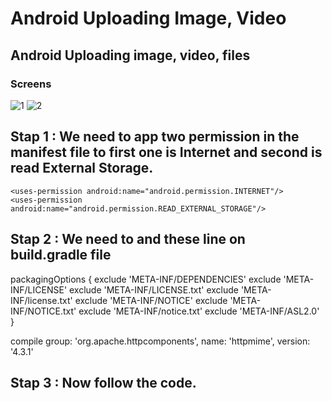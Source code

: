 # Android Uploading Image, Video
## Android Uploading image, video, files

### Screens
![1](https://user-images.githubusercontent.com/10918083/33470909-cb756658-d690-11e7-8a56-a0471befc6e8.png) ![2](https://user-images.githubusercontent.com/10918083/33470917-da136f5c-d690-11e7-9d88-eea9e33be1d6.png)

## Stap 1 : We need to app two permission in the manifest file to first one is Internet and second is read External Storage.

    <uses-permission android:name="android.permission.INTERNET"/>
    <uses-permission android:name="android.permission.READ_EXTERNAL_STORAGE"/> 
    
## Stap 2 : We need to and these line on build.gradle file

  packagingOptions {
        exclude 'META-INF/DEPENDENCIES'
        exclude 'META-INF/LICENSE'
        exclude 'META-INF/LICENSE.txt'
        exclude 'META-INF/license.txt'
        exclude 'META-INF/NOTICE'
        exclude 'META-INF/NOTICE.txt'
        exclude 'META-INF/notice.txt'
        exclude 'META-INF/ASL2.0'
    }
    
  compile group: 'org.apache.httpcomponents', name: 'httpmime', version: '4.3.1'

## Stap 3 : Now follow the code.
